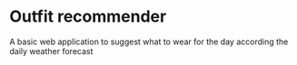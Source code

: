 # Outfit recommender
 A basic web application to suggest what to wear for the day according the daily weather forecast
